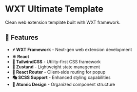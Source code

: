 # WXT Ultimate Template

Clean web extension template built with WXT framework.

## 🚀 Features

- **⚡ WXT Framework** - Next-gen web extension development
- **⚛️ React**
- **🎨 TailwindCSS** - Utility-first CSS framework
- **🏪 Zustand** - Lightweight state management
- **🧭 React Router** - Client-side routing for popup
- **🎭 SCSS Support** - Enhanced styling capabilities
- **🧩 Atomic Design** - Organized component structure
